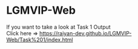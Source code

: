 # LGMVIP-Web

If you want to take a look at Task 1 Output   
Click here => https://raiyan-dev.github.io/LGMVIP-Web/Task%201/index.html
